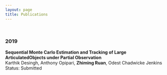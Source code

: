 ```yaml
---
layout: page
title: Publications
---
```


<br />

<h3>
    <a name='2019'></a> 2019
</h3>
<div class="media">
    <div class="media-body">
       <p class="media-heading">
          <strong>Sequential  Monte  Carlo  Estimation  and  Tracking  of  Large  ArticulatedObjects  under  Partial  Observation
</strong><br />
          Karthik Desingh, Anthony Opipari, <b>Zhiming Ruan</b>, Odest Chadwicke Jenkins<br />
          Status: Submitted<br />
          <br />
       </p>
    </div>
</div>
<h3>
